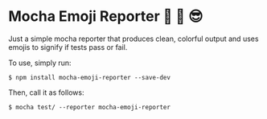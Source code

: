 # Mocha Emoji Reporter 💯 🙌 😎

Just a simple mocha reporter that produces clean, colorful output and uses emojis to signify if tests pass or fail.

To use, simply run:

```
$ npm install mocha-emoji-reporter --save-dev
```

Then, call it as follows:

```
$ mocha test/ --reporter mocha-emoji-reporter
```
